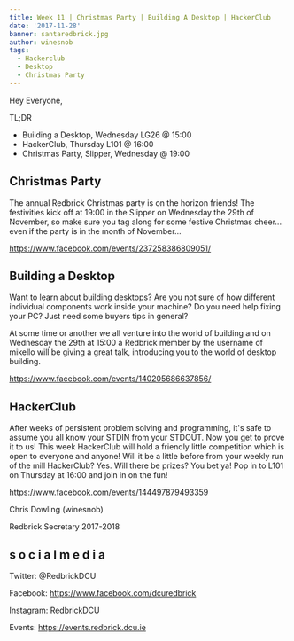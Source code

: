 ```yaml
---
title: Week 11 | Christmas Party | Building A Desktop | HackerClub
date: '2017-11-28'
banner: santaredbrick.jpg
author: winesnob
tags:
  - Hackerclub
  - Desktop
  - Christmas Party
---
```



Hey Everyone,

TL;DR
- Building a Desktop, Wednesday LG26 @ 15:00
- HackerClub, Thursday L101 @ 16:00
- Christmas Party, Slipper, Wednesday @ 19:00

<!-- more -->

## Christmas Party

The annual Redbrick Christmas party is on the horizon friends!
The festivities kick off at 19:00 in the Slipper on Wednesday the 29th of
November, so make sure you tag along for some festive Christmas cheer...
even if the party is in the month of November...

https://www.facebook.com/events/237258386809051/

## Building a Desktop

Want to learn about building desktops? Are you not sure of how different
individual components work inside your machine? Do you need help fixing your PC?
Just need some buyers tips in general?

At some time or another we all venture into the world of building and on
Wednesday the 29th at 15:00 a Redbrick member by the username of mikello will
be giving a great talk, introducing you to the world of desktop building.

https://www.facebook.com/events/140205686637856/

## HackerClub

After weeks of persistent problem solving and programming, it's safe to assume
you all know your STDIN from your STDOUT. Now you get to prove it to us!
This week HackerClub will hold a friendly little competition which is open to
everyone and anyone!
Will it be a little before from your weekly run of the mill HackerClub? Yes.
Will there be prizes? You bet ya!
Pop in to L101 on Thursday at 16:00 and join in on the fun!

https://www.facebook.com/events/144497879493359


Chris Dowling (winesnob)

Redbrick Secretary 2017-2018

## s o c i a l m e d i a

Twitter: @RedbrickDCU

Facebook: https://www.facebook.com/dcuredbrick

Instagram: RedbrickDCU

Events: https://events.redbrick.dcu.ie
